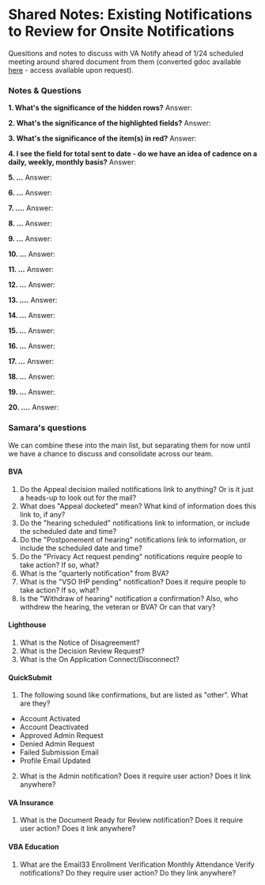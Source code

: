 # Shared Notes: Existing Notifications to Review for Onsite Notifications

Quesitions and notes to discuss with VA Notify ahead of 1/24 scheduled meeting around shared document from them (converted gdoc available [here](https://docs.google.com/spreadsheets/d/1E7JupFC2i6XUzlOxbWwTbIJZ6AxRUz-m/edit#gid=1231731113) - access available upon request).

### Notes & Questions

**1. What's the significance of the hidden rows?**
 Answer: 

**2. What's the significance of the highlighted fields?**
 Answer: 

**3. What's the significance of the item(s) in red?** 
 Answer: 

**4. I see the field for total sent to date - do we have an idea of cadence on a daily, weekly, monthly basis?**
Answer: 

**5. ...**
Answer: 

**6. ...**
Answer: 

**7. ....**
Answer: 

**8. ...**
Answer: 

**9. ...**
Answer: 

**10. ...**
Answer: 

**11. ...**
Answer: 

**12. ...**
Answer: 

**13. ....**
Answer: 

**14. ...**
Answer: 

**15. ...**
Answer: 

**16. ...**
Answer: 

**17. ...**
Answer: 

**18. ...**
Answer: 

**19. ...**
Answer: 

**20. ....** 
Answer: 

 ### Samara's questions
 
 We can combine these into the main list, but separating them for now until we have a chance to discuss and consolidate across our team.
 
 #### BVA
 
1. Do the Appeal decision mailed notifications link to anything? Or is it just a heads-up to look out for the mail?
2. What does "Appeal docketed" mean? What kind of information does this link to, if any?
3. Do the "hearing scheduled" notifications link to information, or include the scheduled date and time?
4. Do the "Postponement of hearing" notifications link to information, or include the scheduled date and time?
5. Do the "Privacy Act request pending" notifications require people to take action? If so, what?
6. What is the "quarterly notification" from BVA?
7. What is the "VSO IHP pending" notification? Does it require people to take action? If so, what?
8. Is the "Withdraw of hearing" notification a confirmation? Also, who withdrew the hearing, the veteran or BVA? Or can that vary?

#### Lighthouse

1. What is the Notice of Disagreement?
2. What is the Decision Review Request?
3. What is the On Application Connect/Disconnect?

#### QuickSubmit

1. The following sound like confirmations, but are listed as "other". What are they?
  - Account Activated
  - Account Deactivated
  - Approved Admin Request
  - Denied Admin Request
  - Failed Submission Email
  - Profile Email Updated
2. What is the Admin notification? Does it require user action? Does it link anywhere?

#### VA Insurance

1. What is the Document Ready for Review notification? Does it require user action? Does it link anywhere?

#### VBA Education

1. What are the Email33 Enrollment Verification Monthly Attendance Verify notifications? Do they require user action? Do they link anywhere?
